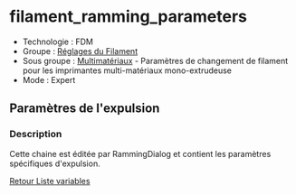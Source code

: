 # filament_ramming_parameters

* Technologie : FDM
* Groupe : [Réglages du Filament](../filament_settings/filament_settings.md)
* Sous groupe : [Multimatériaux](../filament_settings/filament_settings.md#multimatériaux) - Paramètres de changement de filament pour les imprimantes multi-matériaux mono-extrudeuse
* Mode : Expert

## Paramètres de l'expulsion

### Description

Cette chaine est éditée par RammingDialog et contient les paramètres spécifiques d'expulsion.

[Retour Liste variables](variable_list.md)
